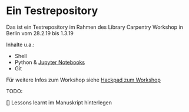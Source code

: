 # Ein Testrepository 

Das ist ein Testrepository im Rahmen des Library Carpentry Workshop in Berlin vom 28.2.19 bis 1.3.19

Inhalte u.a.:

* Shell
* Python & [Jupyter Notebooks](https://jupyter-notebook-beginner-guide.readthedocs.io/en/latest/what_is_jupyter.html)
* Git 

Für weitere Infos zum Workshop siehe [Hackpad zum Workshop](https://hackmd.io/d2EAr1E5Szusjik0y3JI1Q?both)


TODO: 

 [] Lessons learnt im Manuskript hinterlegen


